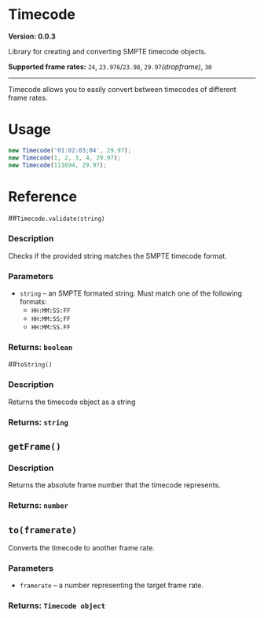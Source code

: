 # Timecode
**Version: 0.0.3**

Library for creating and converting SMPTE timecode objects.

**Supported frame rates:** `24`, `23.976`/`23.98`, `29.97`*(dropframe)*, `30`

---

Timecode allows you to easily convert between timecodes of different frame rates.

# Usage

```javascript
new Timecode('01:02:03;04', 29.97);
new Timecode(1, 2, 3, 4, 29.97);
new Timecode(111694, 29.97);
```

# Reference

##`Timecode.validate(string)`

### Description

Checks if the provided string matches the SMPTE timecode format.


### Parameters
  - `string` – an SMPTE formated string. Must match one of the following formats:
    - `HH:MM:SS:FF`
    - `HH:MM:SS;FF`
    - `HH:MM:SS.FF`

### Returns: `boolean`

##`toString()`

### Description

Returns the timecode object as a string

### Returns: `string`

## `getFrame()`

### Description

Returns the absolute frame number that the timecode represents.

### Returns: `number`

## `to(framerate)`

Converts the timecode to another frame rate.

### Parameters
  - `framerate` – a number representing the target frame rate.
  
### Returns: `Timecode object`